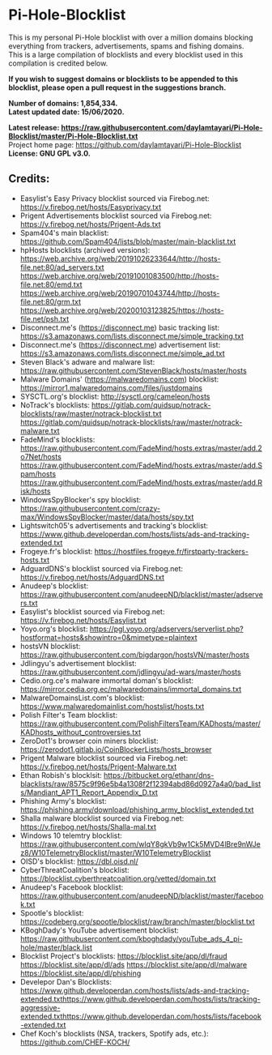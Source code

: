 # Pi-Hole-Blocklist
  

This is my personal Pi-Hole blocklist with over a million domains blocking everything from trackers, advertisements, spams and fishing domains.  
This is a large compilation of blocklists and every blocklist used in this compilation is credited below.  
     
**If you wish to suggest domains or blocklists to be appended to this blocklist, please open a pull request in the suggestions branch.**
  
**Number of domains: 1,854,334.**  
**Latest updated date: 15/06/2020.**  
  
**Latest release: https://raw.githubusercontent.com/daylamtayari/Pi-Hole-Blocklist/master/Pi-Hole-Blocklist.txt**  
Project home page: https://github.com/daylamtayari/Pi-Hole-Blocklist  
**License: GNU GPL v3.0.**
  
  
## Credits: 
  
- Easylist's Easy Privacy blocklist sourced via Firebog.net: https://v.firebog.net/hosts/Easyprivacy.txt
- Prigent Advertisements blocklist sourced via Firebog.net: https://v.firebog.net/hosts/Prigent-Ads.txt
- Spam404's main blacklist: https://github.com/Spam404/lists/blob/master/main-blacklist.txt
- hpHosts blocklists (archived versions): https://web.archive.org/web/20191026233644/http://hosts-file.net:80/ad_servers.txt https://web.archive.org/web/20191001083500/http://hosts-file.net:80/emd.txt https://web.archive.org/web/20190701043744/http://hosts-file.net:80/grm.txt https://web.archive.org/web/20200103123825/https://hosts-file.net/psh.txt
- Disconnect.me's (https://disconnect.me) basic tracking list: https://s3.amazonaws.com/lists.disconnect.me/simple_tracking.txt
- Disconnect.me's (https://disconnect.me) advertisement list: https://s3.amazonaws.com/lists.disconnect.me/simple_ad.txt
- Steven Black's adware and malware list: https://raw.githubusercontent.com/StevenBlack/hosts/master/hosts
- Malware Domains' (https://malwaredomains.com) blocklist: https://mirror1.malwaredomains.com/files/justdomains
- SYSCTL.org's blocklist: http://sysctl.org/cameleon/hosts
- NoTrack's blocklists: https://gitlab.com/quidsup/notrack-blocklists/raw/master/notrack-blocklist.txt https://gitlab.com/quidsup/notrack-blocklists/raw/master/notrack-malware.txt
- FadeMind's blocklists: https://raw.githubusercontent.com/FadeMind/hosts.extras/master/add.2o7Net/hosts https://raw.githubusercontent.com/FadeMind/hosts.extras/master/add.Spam/hosts https://raw.githubusercontent.com/FadeMind/hosts.extras/master/add.Risk/hosts
- WindowsSpyBlocker's spy blocklist: https://raw.githubusercontent.com/crazy-max/WindowsSpyBlocker/master/data/hosts/spy.txt
- Lightswitch05's advertisements and tracking's blocklist: https://www.github.developerdan.com/hosts/lists/ads-and-tracking-extended.txt
- Frogeye.fr's blocklist: https://hostfiles.frogeye.fr/firstparty-trackers-hosts.txt
- AdguardDNS's blocklist sourced via Firebog.net: https://v.firebog.net/hosts/AdguardDNS.txt
- Anudeep's blocklist: https://raw.githubusercontent.com/anudeepND/blacklist/master/adservers.txt
- Easylist's blocklist sourced via Firebog.net: https://v.firebog.net/hosts/Easylist.txt
- Yoyo.org's blocklist: https://pgl.yoyo.org/adservers/serverlist.php?hostformat=hosts&showintro=0&mimetype=plaintext
- hostsVN blocklist: https://raw.githubusercontent.com/bigdargon/hostsVN/master/hosts
- Jdlingyu's advertisement blocklist: https://raw.githubusercontent.com/jdlingyu/ad-wars/master/hosts
- Cedio.org.ce's malware immortal doman's blocklist: https://mirror.cedia.org.ec/malwaredomains/immortal_domains.txt
- MalwareDomainsList.com's blocklist: https://www.malwaredomainlist.com/hostslist/hosts.txt
- Polish Filter's Team blocklist: https://raw.githubusercontent.com/PolishFiltersTeam/KADhosts/master/KADhosts_without_controversies.txt
- ZeroDot1's browser coin miners blocklist: https://zerodot1.gitlab.io/CoinBlockerLists/hosts_browser
- Prigent Malware blocklist sourced via Firebog.net: https://v.firebog.net/hosts/Prigent-Malware.txt
- Ethan Robish's blocklsit: https://bitbucket.org/ethanr/dns-blacklists/raw/8575c9f96e5b4a1308f2f12394abd86d0927a4a0/bad_lists/Mandiant_APT1_Report_Appendix_D.txt
- Phishing Army's blocklist: https://phishing.army/download/phishing_army_blocklist_extended.txt
- Shalla malware blocklist sourced via Firebog.net: https://v.firebog.net/hosts/Shalla-mal.txt
- Windows 10 telemtry blocklist: https://raw.githubusercontent.com/wlqY8gkVb9w1Ck5MVD4lBre9nWJez8/W10TelemetryBlocklist/master/W10TelemetryBlocklist
- OISD's blocklist: https://dbl.oisd.nl/
- CyberThreatCoalition's blocklist: https://blocklist.cyberthreatcoalition.org/vetted/domain.txt
- Anudeep's Facebook blocklist: https://raw.githubusercontent.com/anudeepND/blacklist/master/facebook.txt
- Spootle's blocklist: https://codeberg.org/spootle/blocklist/raw/branch/master/blocklist.txt
- KBoghDady's YouTube advertisement blocklist: https://raw.githubusercontent.com/kboghdady/youTube_ads_4_pi-hole/master/black.list
- Blocklist Project's blocklists: https://blocklist.site/app/dl/fraud https://blocklist.site/app/dl/ads https://blocklist.site/app/dl/malware https://blocklist.site/app/dl/phishing
- Develepor Dan's Blocklists: https://www.github.developerdan.com/hosts/lists/ads-and-tracking-extended.txthttps://www.github.developerdan.com/hosts/lists/tracking-aggressive-extended.txthttps://www.github.developerdan.com/hosts/lists/facebook-extended.txt
- Chef Koch's blocklists (NSA, trackers, Spotify ads, etc.): https://github.com/CHEF-KOCH/
